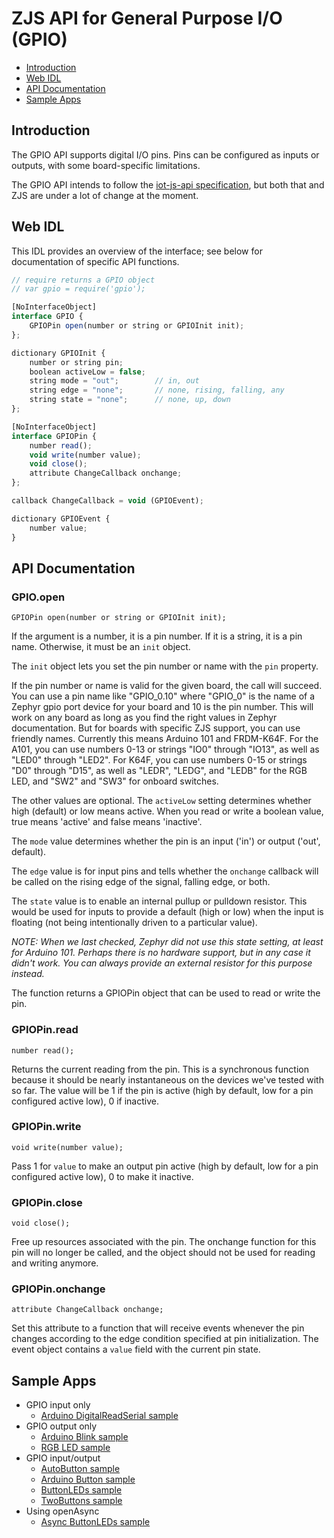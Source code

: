 ZJS API for General Purpose I/O (GPIO)
======================================

* [Introduction](#introduction)
* [Web IDL](#web-idl)
* [API Documentation](#api-documentation)
* [Sample Apps](#sample-apps)

Introduction
------------
The GPIO API supports digital I/O pins. Pins can be configured as inputs or
outputs, with some board-specific limitations.

The GPIO API intends to follow the [iot-js-api specification](https://github.com/01org/iot-js-api/tree/master/board/gpio.md),
but both that and ZJS are under a lot of change at the moment.

Web IDL
-------
This IDL provides an overview of the interface; see below for documentation of
specific API functions.

```javascript
// require returns a GPIO object
// var gpio = require('gpio');

[NoInterfaceObject]
interface GPIO {
    GPIOPin open(number or string or GPIOInit init);
};

dictionary GPIOInit {
    number or string pin;
    boolean activeLow = false;
    string mode = "out";        // in, out
    string edge = "none";       // none, rising, falling, any
    string state = "none";      // none, up, down
};

[NoInterfaceObject]
interface GPIOPin {
    number read();
    void write(number value);
    void close();
    attribute ChangeCallback onchange;
};

callback ChangeCallback = void (GPIOEvent);

dictionary GPIOEvent {
    number value;
}
```

API Documentation
-----------------
### GPIO.open

`GPIOPin open(number or string or GPIOInit init);`

If the argument is a number, it is a pin number. If it is a string, it is a
pin name. Otherwise, it must be an `init` object.

The `init` object lets you set the pin number or name with the `pin` property.

If the pin number or name is valid for the given board, the call will succeed.
You can use a pin name like "GPIO_0.10" where "GPIO_0" is the name of a Zephyr
gpio port device for your board and 10 is the pin number. This will work on any
board as long as you find the right values in Zephyr documentation. But for
boards with specific ZJS support, you can use friendly names. Currently this
means Arduino 101 and FRDM-K64F. For the A101, you can use numbers 0-13 or
strings "IO0" through "IO13", as well as "LED0" through "LED2". For K64F, you
can use numbers 0-15 or strings "D0" through "D15", as well as "LEDR", "LEDG",
and "LEDB" for the RGB LED, and "SW2" and "SW3" for onboard switches.

The other values are optional. The `activeLow` setting determines whether
high (default) or low means active. When you read or write a boolean value,
true means 'active' and false means 'inactive'.

The `mode` value determines whether the pin is an input ('in') or output
('out', default).

The `edge` value is for input pins and tells whether the `onchange` callback
will be called on the rising edge of the signal, falling edge, or both.

The `state` value is to enable an internal pullup or pulldown resistor. This
would be used for inputs to provide a default (high or low) when the input is
floating (not being intentionally driven to a particular value).

*NOTE: When we last checked, Zephyr did not use this state setting, at least for
Arduino 101. Perhaps there is no hardware support, but in any case it didn't
work. You can always provide an external resistor for this purpose instead.*

The function returns a GPIOPin object that can be used to read or write the pin.

### GPIOPin.read

`number read();`

Returns the current reading from the pin. This is a synchronous function because
it should be nearly instantaneous on the devices we've tested with so far. The
value will be 1 if the pin is active (high by default, low for a pin configured
active low), 0 if inactive.

### GPIOPin.write

`void write(number value);`

Pass 1 for `value` to make an output pin active (high by default, low for a pin
configured active low), 0 to make it inactive.

### GPIOPin.close

`void close();`

Free up resources associated with the pin. The onchange function for this pin
will no longer be called, and the object should not be used for reading and
writing anymore.

### GPIOPin.onchange

`attribute ChangeCallback onchange;`

Set this attribute to a function that will receive events whenever the pin
changes according to the edge condition specified at pin initialization. The
event object contains a `value` field with the current pin state.

Sample Apps
-----------
* GPIO input only
  * [Arduino DigitalReadSerial sample](../samples/arduino/basics/DigitalReadSerial.js)
* GPIO output only
  * [Arduino Blink sample](../samples/arduino/basics/Blink.js)
  * [RGB LED sample](../samples/RGB.js)
* GPIO input/output
  * [AutoButton sample](../samples/AutoButton.js)
  * [Arduino Button sample](../samples/arduino/digital/Button.js)
  * [ButtonLEDs sample](../samples/ButtonLEDs.js)
  * [TwoButtons sample](../samples/TwoButtons.js)
* Using openAsync
  * [Async ButtonLEDs sample](../samples/ButtonLEDsAsync.js)
